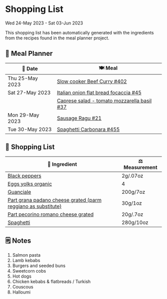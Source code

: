 # Shopping List

Wed 24-May 2023 - Sat 03-Jun 2023

This shopping list has been automatically generated with the ingredients from the recipes found in the meal planner project.

## 📅 Meal Planner

|📅 Date| 🍽️ Meal|
|----|----|
|Thu 25-May 2023|[Slow cooker Beef Curry #402](https://github.com/jcallaghan/The-Cookbook/issues/402)|
|Sat 27-May 2023|[Italian onion flat bread focaccia #45](https://github.com/jcallaghan/The-Cookbook/issues/45)|
||[Caprese salad - tomato mozzarella basil #37](https://github.com/jcallaghan/The-Cookbook/issues/37)|
|Mon 29-May 2023|[Sausage Ragu #21](https://github.com/jcallaghan/The-Cookbook/issues/21)|
|Tue 30-May 2023|[Spaghetti Carbonara #455](https://github.com/jcallaghan/The-Cookbook/issues/455)|

## 🛒 Shopping List

| 🍌 Ingredient| ⚖️ Measurement|
|----------|-----------|
|[Black peppers](https://www.sainsburys.co.uk/gol-ui/SearchResults/Black%20peppers)|2g/.07oz|
|[Eggs yolks organic](https://www.sainsburys.co.uk/gol-ui/SearchResults/Eggs%20yolks%20organic)|4|
|[Guanciale](https://www.sainsburys.co.uk/gol-ui/SearchResults/Guanciale)|200g/7oz|
|[Part grana padano cheese grated (parm reggiano as substitute)](https://www.sainsburys.co.uk/gol-ui/SearchResults/Part%20grana%20padano%20cheese%20grated%20(parm%20reggiano%20as%20substitute))|30g/1oz|
|[Part pecorino romano cheese grated](https://www.sainsburys.co.uk/gol-ui/SearchResults/Part%20pecorino%20romano%20cheese%20grated)|20g/.7oz|
|[Spaghetti](https://www.sainsburys.co.uk/gol-ui/SearchResults/Spaghetti)|280g/10oz|

## 🗒️ Notes

1. Salmon pasta
1. Lamb kebabs
1. Burgers and seeded buns
1. Sweetcorn cobs
1. Hot dogs
1. Chicken kebabs & flatbreads / Turkish
1. Couscous
1. Halloumi
